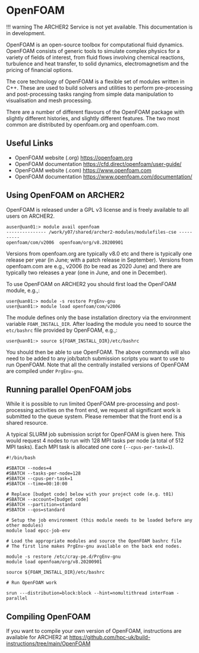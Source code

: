 # OpenFOAM

!!! warning
    The ARCHER2 Service is not yet available. This documentation is in
    development.

OpenFOAM is an open-source toolbox for computational fluid dynamics.
OpenFOAM consists of generic tools to simulate complex physics for a
variety of fields of interest, from fluid flows involving chemical
reactions, turbulence and heat transfer, to solid dynamics,
electromagnetism and the pricing of financial options.

The core technology of OpenFOAM is a flexible set of modules written in
C++. These are used to build solvers and utilities to perform
pre-processing and post-processing tasks ranging from simple data
manipulation to visualisation and mesh processing.

There are a number of different flavours of the OpenFOAM package with
slightly different histories, and slightly different features. The two
most common are distributed by openfoam.org and openfoam.com.

## Useful Links

  - OpenFOAM website (.org) <https://openfoam.org>
  - OpenFOAM documentation <https://cfd.direct/openfoam/user-guide/>
  - OpenFOAM website (.com) <https://www.openfoam.com>
  - OpenFOAM documentation <https://www.openfoam.com/documentation/>

## Using OpenFOAM on ARCHER2

OpenFOAM is released under a GPL v3 license and is freely available to
all users on ARCHER2.

``` 
auser@uan01:> module avail openfoam
--------------- /work/y07/shared/archer2-modules/modulefiles-cse ----------
openfoam/com/v2006  openfoam/org/v8.20200901  
```

Versions from openfoam.org are typically v8.0 etc and there is typically
one release per year (in June; with a patch release in September).
Versions from openfoam.com are e.g., v2006 (to be read as 2020 June) and
there are typically two releases a year (one in June, and one in
December).

To use OpenFOAM on ARCHER2 you should first load the OpenFOAM module,
e.g.,:

    user@uan01:> module -s restore PrgEnv-gnu
    user@uan01:> module load openfoam/com/v2006

The module defines only the base installation directory via the
environment variable `FOAM_INSTALL_DIR`. After loading the module you
need to source the `etc/bashrc` file provided by OpenFOAM, e.g.,:

    user@uan01:> source ${FOAM_INSTALL_DIR}/etc/bashrc

You should then be able to use OpenFOAM. The above commands will also
need to be added to any job/batch submission scripts you want to use to
run OpenFOAM. Note that all the centrally installed versions of OpenFOAM
are compiled under `PrgEnv-gnu`.

## Running parallel OpenFOAM jobs

While it is possible to run limited OpenFOAM pre-processing and
post-processing activities on the front end, we request all significant
work is submitted to the queue system. Please remember that the front
end is a shared resource.

A typical SLURM job submission script for OpenFOAM is given here. This
would request 4 nodes to run with 128 MPI tasks per node (a total of 512
MPI tasks). Each MPI task is allocated one core (`--cpus-per-task=1`).

```
#!/bin/bash

#SBATCH --nodes=4
#SBATCH --tasks-per-node=128
#SBATCH --cpus-per-task=1
#SBATCH --time=00:10:00

# Replace [budget code] below with your project code (e.g. t01)
#SBATCH --account=[budget code] 
#SBATCH --partition=standard
#SBATCH --qos=standard

# Setup the job environment (this module needs to be loaded before any other modules)
module load epcc-job-env

# Load the appropriate modules and source the OpenFOAM bashrc file
# The first line makes PrgEnv-gnu available on the back end nodes.

module -s restore /etc/cray-pe.d/PrgEnv-gnu
module load openfoam/org/v8.20200901

source ${FOAM_INSTALL_DIR}/etc/bashrc

# Run OpenFOAM work

srun ---distribution=block:block --hint=nomultithread interFoam -parallel
```

## Compiling OpenFOAM

If you want to compile your own version of OpenFOAM, instructions are
available for ARCHER2 at
<https://github.com/hpc-uk/build-instructions/tree/main/OpenFOAM>
